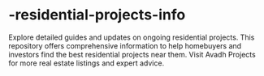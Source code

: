 # -residential-projects-info
Explore detailed guides and updates on ongoing residential projects. This repository offers comprehensive information to help homebuyers and investors find the best residential projects near them. Visit Avadh Projects for more real estate listings and expert advice.
